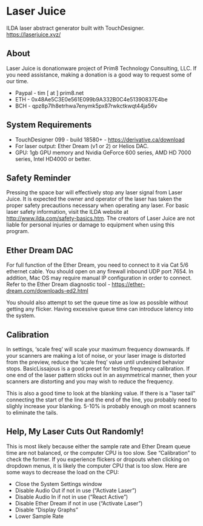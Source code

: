 # Laser Juice
ILDA laser abstract generator built with TouchDesigner. https://laserjuice.xyz/

## About

Laser Juice is donationware project of Prim8 Technology Consulting, LLC. If you need assistance, making a donation is a good way to request some of our time.

- Paypal - tim [ at ] prim8.net
- ETH - 0x48Ae5C3E0e561E099b9A332B0C4e51390837E4be
- BCH - qpz8p7lh8etrhwa7enymk5px87rwkctkwqt44ja56v

## System Requirements

- TouchDesigner 099 - build 18580+ - https://derivative.ca/download
- For laser output: Ether Dream (v1 or 2) or Helios DAC.
- GPU: 1gb GPU memory and Nvidia GeForce 600 series, AMD HD 7000 series, Intel HD4000 or better.

## Safety Reminder

Pressing the space bar will effectively stop any laser signal from Laser Juice. It is expected the owner and operator of the laser has taken the proper safety precautions necessary when operating any laser. For basic laser safety information, visit the ILDA website at http://www.ilda.com/safety-basics.htm. The creators of Laser Juice are not liable for personal injuries or damage to equipment when using this program.

## Ether Dream DAC

For full function of the Ether Dream, you need to connect to it via Cat 5/6 ethernet cable. You should open on any firewall inbound UDP port 7654. In addition, Mac OS may require manual IP configuration in order to connect. Refer to the Ether Dream diagnostic tool - https://ether-dream.com/downloads-ed2.html

You should also attempt to set the queue time as low as possible without getting any flicker. Having excessive queue time can introduce latency into the system.

## Calibration

In settings, ‘scale freq’ will scale your maximum frequency downwards. If your scanners are making a lot of noise, or your laser image is distorted from the preview, reduce the ‘scale freq’ value until undesired behavior stops. BasicLissajous is a good preset for testing frequency calibration. If one end of the laser pattern sticks out in an asymmetrical manner, then your scanners are distorting and you may wish to reduce the frequency.

This is also a good time to look at the blanking value. If there is a "laser tail" connecting the start of the line and the end of the line, you probably need to slighly increase your blanking. 5-10% is probably enough on most scanners to eliminate the tails.

## Help, My Laser Cuts Out Randomly!

This is most likely because either the sample rate and Ether Dream queue time are not balanced, or the computer CPU is too slow. See “Calibration” to check the former. If you experience flickers or dropouts when clicking on dropdown menus, it is likely the computer CPU that is too slow. Here are some ways to decrease the load on the CPU:

-	Close the System Settings window
-	Disable Audio Out if not in use (“Activate Laser”)
-	Disable Audio In if not in use (“React Active”)
-	Disable Ether Dream if not in use (“Activate Laser”)
-	Disable “Display Graphs”
-	Lower Sample Rate
